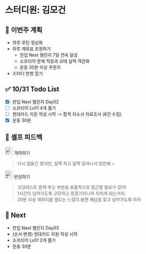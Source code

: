 # 스터디원: 김모건

## 🚀 이번주 계획

- 하루 루틴 정상화
- 하루 계획표 조정하기
  - 한입 Next 챌린지 7일 연속 달성
  - 소프티어 문제 적응과 코테 실력 객관화
  - 운동 30분 이상 꾸준히
- 스터디 방향 잡기

## ✅ 10/31 Todo List

- [x] 한입 Next 챌린지 Day02
- [ ] 소프티어 Lv01 4개 풀기
- [ ] 현대카드 지원 작성 시작 -> 합격 자소서 자료조사 (8건 수집)
- [x] 운동 30분

## 🎉 셀프 피드백

<img src="https://raw.githubusercontent.com/Tarikul-Islam-Anik/Animated-Fluent-Emojis/master/Emojis/Smilies/Hugging%20Face.png" alt="Hugging Face" width="25" height="25"> 격려하기</img>

> 다시 잠들긴 했지만, 일찍 자고 일찍 일어나서 칭찬해 ~

<img src="https://raw.githubusercontent.com/Tarikul-Islam-Anik/Animated-Fluent-Emojis/master/Emojis/Smilies/Face%20with%20Monocle.png" alt="Face with Monocle" width="25" height="25"> 반성하기</img>

> 코딩테스트 문제 푸는 부분을 효율적으로 접근할 필요가 있어! </br>
> 1시간이 넘어가도록 고민하고 끙끙거리니까 지치게 되는거지. </br>
> 20분 이상 제자리를 맴도는 느낌이 들면 해답을 찾고 넘어가도록 하자

## 🌱 Next

- 한입 Next 챌린지 Day03
- (순서 변경) 현대카드 지원 작성 시작
- 소프티어 Lv01 2개 풀기
- 운동 30분

